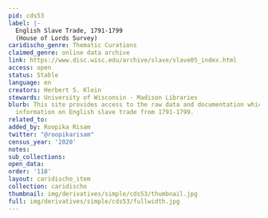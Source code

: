 ```yaml
---
pid: cds53
label: |-
  English Slave Trade, 1791-1799
  (House of Lords Survey)
caridischo_genre: Thematic Curations
claimed_genre: online data archive
link: https://www.disc.wisc.edu/archive/slave/slave05_index.html
access: open
status: Stable
language: en
creators: Herbert S. Klein
stewards: University of Wisconsin - Madison Libraries
blurb: This site provides access to the raw data and documentation which contains
  information on English slave trade from 1791-1799.
related_to:
added_by: Roopika Risam
twitter: "@roopikarisam"
census_year: '2020'
notes:
sub_collections:
open_data:
order: '118'
layout: caridischo_item
collection: caridischo
thumbnail: img/derivatives/simple/cds53/thumbnail.jpg
full: img/derivatives/simple/cds53/fullwidth.jpg
---
```

